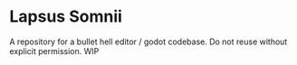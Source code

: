 # Lapsus Somnii
A repository for a bullet hell editor / godot codebase.
Do not reuse without explicit permission.
WIP

